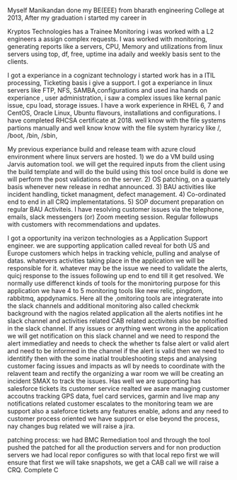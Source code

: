 Myself Manikandan done my BE(EEE) from bharath engineering College at 2013, After my graduation i started my career in

Kryptos Technologies has a Trainee Monitoring i was worked with a L2 engineers a assign complex requests. I was worked with monitoring, generating reports like a servers, CPU, Memory and utilizations from linux servers using top, df, free, uptime ina adaily and weekly basis sent to the clients.

I got a experiance in a cognizant technology i started work has in a ITIL processing, Ticketing basis i give a support. I got a experiance in linux servers like FTP, NFS, SAMBA,configurations and used ina hands on experiance , user administration, i saw a complex issues like kernal panic issue, cpu load, storage issues.  I have a work experience in RHEL 6, 7 and CentOS, Oracle Linux, Ubuntu flavours, installations and configurations. I have completed RHCSA certificate at 2018. well know with the file systems partions manually and well know know with the file system hyraricy like /, /boot, /bin, /sbin,

My previous experiance build and release team with azure cloud environment where linux servers are hosted.  1) we do a VM build using Jarvis automation tool. we will get the required inputs from the client using the build template and will do the build using this tool once build is done we will perform the post validations on the server.  2) OS patching, on a quartely basis whenever new release in redhat announced.  3) BAU activities like incident handling, ticket managment, defect management.  4) Co-ordinated end to end in all CRQ implementatations.  5) SOP document preparation on regular BAU Activiteis.    I have resolving customer issues via the telephone, emails, slack messengers (or) Zoom meeting session.  Regular followups with customers with recommendations and updates.

I got a opportunity ina verizon technologies as a Application Support engineer.  we are supporting application called reveal for both US and Europe customers which  helps in tracking vehicle, pulling and analyse of datas.  whatevers activities taking place in the application we will be responsible for it.  whatever may be the issue we need to validate the alerts, quicj response to the issues following up end to end till it get resolved.  We normally use differenct kinds of tools for the monirtoring purpose for this application we have 4 to 5 monitoring tools like new relic, pingdom, rabbitmq, appdynamics. Here all the ,omitoring tools are integraterate into the slack channels and additional monitoring also called checkmk background with the nagios related application all the alerts notifies int he slack channel and activities related CAB related acctiviteis also be notoified in the slack channel.  If any issues or anything went wrong in the application we will get notification on this slack channel and we need to respond the alert immediatley and needs to check the whether ts false alert or valid alert and need to be informed in the channel if the alert is valid then we need to identitify then with the some inatial troubleshooting steps and analysing customer facing issues and impacts as wll by needs to coordinate with the relavent team and rectify the organizing a war room we will be creating an incident SMAX to track the issues.   Has well we are supporting has salesforce tickets its customer service realted we asare managing customer accoutns tracking GPS data, fuel card services, garmin and live map  any notifications related customer escalates to the monitoring team we are support also a saleforce tickets any features enable, adons  and any need to customer process oriented we have support or else beyond the process, nay changes bug related we will raise a jira.

patching process:  we had BMC Remediation tool and through the tool pushed the patched for all the production servers and for non production servers we had local repor configures so with that local repo first we will ensure that first we will take snapshots, we get a CAB call we will raise a CRQ. Complete C
